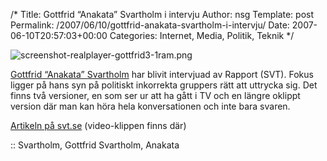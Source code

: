 /*
 Title: Gottfrid “Anakata” Svartholm i intervju
 Author: nsg
 Template: post
 Permalink: /2007/06/10/gottfrid-anakata-svartholm-i-intervju/
 Date: 2007-06-10T20:57:03+00:00
 Categories: Internet, Media, Politik, Teknik
*/
<div class="left">
  <img src='http://cdn.junkpile.se/2007/06/screenshot-realplayer-gottfrid3-1ram-150x150.png' alt='screenshot-realplayer-gottfrid3-1ram.png' />
</div>

[Gottfrid &#8220;Anakata&#8221; Svartholm][1] har blivit intervjuad av Rapport (SVT). Fokus ligger på hans syn på politiskt inkorrekta gruppers rätt att uttrycka sig. Det finns två versioner, en som ser ur att ha gått i TV och en längre oklippt version där man kan höra hela konversationen och inte bara svaren.

[Artikeln på svt.se][2] (video-klippen finns där)

:: Svartholm, Gottfrid Svartholm, Anakata

<small></small>

 [1]: http://sv.wikipedia.org/wiki/Gottfrid_Svartholm
 [2]: http://svt.se/svt/jsp/Crosslink.jsp?d=22620&#038;a=847395&#038;lid=puff_847469&#038;lpos=rubrik